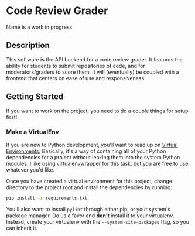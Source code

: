 # Code Review Grader
Name is a work in progress

## Description
This software is the API backend for a code review grader. It features the ability for students to submit repositories of code, and for moderators/graders to score them. It will (eventually) be coupled with a frontend that centers on ease of use and responsiveness.

## Getting Started
If you want to work on the project, you need to do a couple things for setup first!

### Make a VirtualEnv
If you are new to Python development, you'll want to read up on [Virtual Environments.](https://docs.python-guide.org/dev/virtualenvs/) Basically, it's a way of containing all of your Python dependencies for a project without leaking them into the system Python modules. I like using [virtualenvwrapper](https://virtualenvwrapper.readthedocs.io/en/latest/) for this task, but you are free to use whatever you'd like.

Once you have created a virtual environment for this project, change directory to the project root and install the dependencies by running:

``` bash
pip install -r requirements.txt
```

You'll also want to install `pylint` through either pip, or your system's package manager. Do us a favor and **don't** install it to your virtualenv. Instead, create your virtualenv with the `--system-site-packages` flag, so you can inherit it.
